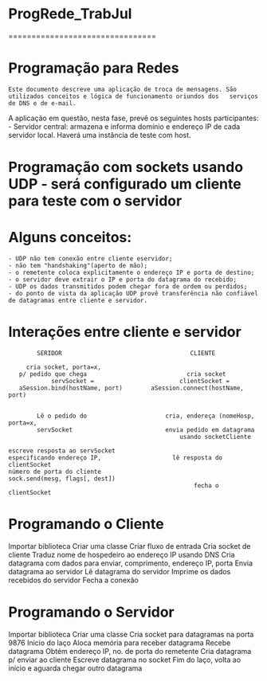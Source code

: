# ProgRede_TrabJul
================================
# Programação para Redes
    Este documento descreve uma aplicação de troca de mensagens. São utilizados conceitos e lógica de funcionamento oriundos dos   serviços de DNS e de e-mail.
  A aplicação em questão, nesta fase, prevê os seguintes hosts participantes:
    - Servidor central: armazena e informa domínio e endereço IP de cada servidor local. Haverá uma instância de teste com host.

# Programação com sockets usando UDP - será configurado um cliente para teste com o servidor
# Alguns conceitos:
    - UDP não tem conexão entre cliente eservidor;
    - não tem "handshaking"(aperto de mão);
    - o remetente coloca explicitamente o endereço IP e porta de destino;
    - o servidor deve extrair o IP e porta do datagrama do recebido;
    - UDP os dados transmitidos podem chegar fora de ordem ou perdidos;
    - do ponto de vista da aplicação UDP provê transferência não confiável de datagramas entre cliente e servidor.

# Interações entre cliente e servidor

            SERIDOR                                    CLIENTE
            
         cria socket, porta=x,
       p/ pedido que chega                            cria socket
                servSocket =                        clientSocket = 
       aSession.bind(hostName, port)        aSession.connect(hostName, port)
        
        
            Lê o pedido do                      cria, endereça (nomeHosp, porta=x,
            servSocket                          envia pedido em datagrama
                                                    usando socketCliente
                                                    
    escreve resposta ao servSocket           
    especificando endereço IP,                    lê resposta do clientSocket
    número de porta do cliente
    sock.send(mesg, flags[, dest])
                                                        fecha o clientSocket
                                                        
# Programando o Cliente

Importar biblioteca
Criar uma classe
Criar fluxo de entrada
Cria socket de cliente
Traduz  nome de hospedeiro ao endereço IP usando DNS
Cria datagrama com dados para enviar, comprimento, endereço IP, porta
Envia datagrama ao servidor
Lê datagrama do servidor
Imprime os dados recebidos do servidor
Fecha a conexão

# Programando o Servidor
Importar biblioteca
Criar uma classe
Cria socket para datagramas na porta 9876
Inicio do laço
Aloca memória para receber datagrama
Recebe datagrama
Obtém endereço IP, no. de porta do remetente
Cria datagrama p/ enviar ao cliente
Escreve datagrama no socket
Fim do laço, volta ao início e aguarda chegar outro datagrama

